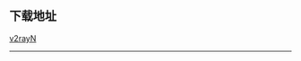 ## 下载地址

[v2rayN]([https://github.com/boji6681/v2rayN/releases/download/6.33/zz_v2rayN-With-Core-SelfContained.7z)



***
